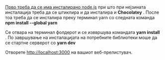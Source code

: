 [Прво треба да се има инсталирано node.js](https://nodejs.org/en/download/) при што при нејзината инсталација треба да се штиклира и да инсталира и **Chocolatey** .
После тоа треба да се инсталира преку терминал yarn со следната команда **npm install --global yarn**

Се отвара на терминал фолдерот и се изввршува командата **yarn install** .
По завршување на инсталацијата на потребните библиотеки моше да се стартне серверот со 
**yarn dev**

Отворете [http://localhost:3000](http://localhost:3000) на вашиот веб-прелистувач.




